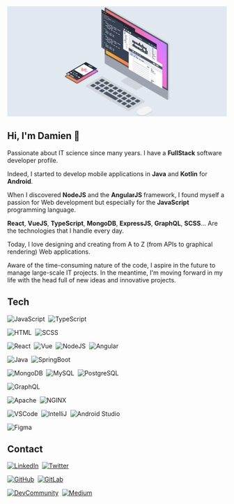 ![MadeByDmnChzl](https://raw.githubusercontent.com/DmnChzl/DmnChzl/master/madebydmnchzl.png)

## Hi, I'm Damien 👋

Passionate about IT science since many years. I have a **FullStack** software developer profile.

Indeed, I started to develop mobile applications in **Java** and **Kotlin** for **Android**.

When I discovered **NodeJS** and the **AngularJS** framework, I found myself a passion for Web development but especially for the **JavaScript** programming language.

**React**, **VueJS**, **TypeScript**, **MongoDB**, **ExpressJS**, **GraphQL**, **SCSS**... Are the technologies that I handle every day.

Today, I love designing and creating from A to Z (from APIs to graphical rendering) Web applications.

Aware of the time-consuming nature of the code, I aspire in the future to manage large-scale IT projects. In the meantime, I'm moving forward in my life with the head full of new ideas and innovative projects.

## Tech

![JavaScript](https://img.shields.io/badge/-JavaScript-F7DF1E?style=flat&logo=javascript&logoColor=000000)&nbsp;
![TypeScript](https://img.shields.io/badge/-TypeScript-3178C6?style=flat&logo=typescript&logoColor=FFFFFF)&nbsp;

![HTML](https://img.shields.io/badge/-HTML-E34F26?style=flat&logo=html5&logoColor=FFFFFF)&nbsp;
![SCSS](https://img.shields.io/badge/-SCSS-CC6699?style=flat&logo=sass&logoColor=FFFFFF)&nbsp;

![React](https://img.shields.io/badge/-React-61DAFB?style=flat&logo=react&logoColor=000000)&nbsp;
![Vue](https://img.shields.io/badge/-Vue-4FC08D?style=flat&logo=vuedotjs&logoColor=FFFFFF)&nbsp;
![NodeJS](https://img.shields.io/badge/-NodeJS-339933?style=flat&logo=nodedotjs&logoColor=FFFFFF)&nbsp;
![Angular](https://img.shields.io/badge/-Angular-DD0031?style=flat&logo=angular&logoColor=FFFFFF)&nbsp;

![Java](https://img.shields.io/badge/-Java-007396?style=flat&logo=openjdk&logoColor=FFFFFF)&nbsp;
![SpringBoot](https://img.shields.io/badge/-SpringBoot-6DB33F?style=flat&logo=springboot&logoColor=FFFFFF)&nbsp;

![MongoDB](https://img.shields.io/badge/-MongoDB-47A248?style=flat&logo=mongodb&logoColor=FFFFFF)&nbsp;
![MySQL](https://img.shields.io/badge/-MySQL-4479A1?style=flat&logo=mysql&logoColor=FFFFFF)&nbsp;
![PostgreSQL](https://img.shields.io/badge/-PostgreSQL-4298B8?style=flat&logo=postgresql&logoColor=FFFFFF)&nbsp;

![GraphQL](https://img.shields.io/badge/-GraphQL-E10098?style=flat&logo=graphql&logoColor=FFFFFF)&nbsp;

![Apache](https://img.shields.io/badge/-Apache-D22128?style=flat&logo=apache&logoColor=FFFFFF)&nbsp;
![NGINX](https://img.shields.io/badge/-NGINX-009639?style=flat&logo=nginx&logoColor=FFFFFF)&nbsp;

![VSCode](https://img.shields.io/badge/-VSCode-007ACC?style=flat&logo=visualstudiocode&logoColor=FFFFFF)&nbsp;
![IntelliJ](https://img.shields.io/badge/-IntelliJ-000000?style=flat&logo=intellijidea&logoColor=FFFFFF)&nbsp;
![Android Studio](https://img.shields.io/badge/-AndroidStudio-3DDC84?style=flat&logo=androidstudio&logoColor=FFFFFF)&nbsp;

![Figma](https://img.shields.io/badge/-Figma-F24E1E?style=flat&logo=figma&logoColor=FFFFFF)&nbsp;

## Contact

<a href="https://www.linkedin.com/in/damien-chazoule"><img alt="LinkedIn" src="https://img.shields.io/badge/-LinkedIn-0A66C2?style=social&logo=linkedin"/></a>&nbsp;
<a href="https://www.twitter.com/dmn_chzl"><img alt="Twitter" src="https://img.shields.io/badge/-Twitter-1DA1F2?style=social&logo=twitter"/></a>&nbsp;

<a href="https://www.github.com/dmnchzl"><img alt="GitHub" src="https://img.shields.io/badge/-GitHub-181717?style=social&logo=github"/></a>&nbsp;
<a href="https://www.gitlab.com/dmnchzl"><img alt="GitLab" src="https://img.shields.io/badge/-GitLab-FCA121?style=social&logo=gitlab"/></a>&nbsp;

<a href="https://www.dev.to/dmnchzl"><img alt="DevCommunity" src="https://img.shields.io/badge/-DevCommunity-0A0A0A?style=social&logo=devdotto"/></a>&nbsp;
<a href="https://www.medium.com/@dmnchzl"><img alt="Medium" src="https://img.shields.io/badge/-Medium-000000?style=social&logo=medium"/></a>&nbsp;
